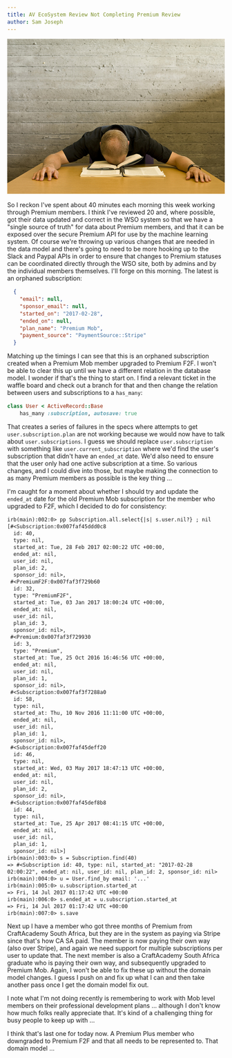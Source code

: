 ```yaml
---
title: AV EcoSystem Review Not Completing Premium Review
author: Sam Joseph
---
```


![not completing](../images/not-completing.jpg)

So I reckon I've spent about 40 minutes each morning this week working through Premium members.  I think I've reviewed 20 and, where possible, got their data updated and correct in the WSO system so that we have a "single source of truth" for data about Premium members, and that it can be exposed over the secure Premium API for use by the machine learning system.  Of course we're throwing up various changes that are needed in the data model and there's going to need to be more hooking up to the Slack and Paypal APIs in order to ensure that changes to Premium statuses can be coordinated directly through the WSO site, both by admins and by the individual members themselves.  I'll forge on this morning.  The latest is an orphaned subscription:

```json
  {
    "email": null,
    "sponsor_email": null,
    "started_on": "2017-02-28",
    "ended_on": null,
    "plan_name": "Premium Mob",
    "payment_source": "PaymentSource::Stripe"
  }
  ```
  
Matching up the timings I can see that this is an orphaned subscription created when a Premium Mob member upgraded to Premium F2F.  I won't be able to clear this up until we have a different relation in the database model.  I wonder if that's the thing to start on.  I find a relevant ticket in the waffle board and check out a branch for that and then change the relation between users and subscriptions to a `has_many`:

```rb
class User < ActiveRecord::Base
    has_many :subscription, autosave: true
```

That creates a series of failures in the specs where attempts to get `user.subscription.plan` are not working because we would now have to talk about `user.subscriptions`.  I guess we should replace `user.subscription` with something like `user.current_subscription` where we'd find the user's subscription that didn't have an `ended_at` date.  We'd also need to ensure that the user only had one active subscription at a time.  So various changes, and I could dive into those, but maybe making the connection to as many Premium members as possible is the key thing ...

I'm caught for a moment about whether I should try and update the `ended_at` date for the old Premium Mob subscription for the member who upgraded to F2F, which I decided to do for consistency:

```
irb(main):002:0> pp Subscription.all.select{|s| s.user.nil?} ; nil
[#<Subscription:0x007faf45ddd0c8
  id: 40,
  type: nil,
  started_at: Tue, 28 Feb 2017 02:00:22 UTC +00:00,
  ended_at: nil,
  user_id: nil,
  plan_id: 2,
  sponsor_id: nil>,
 #<PremiumF2F:0x007faf3f729b60
  id: 32,
  type: "PremiumF2F",
  started_at: Tue, 03 Jan 2017 18:00:24 UTC +00:00,
  ended_at: nil,
  user_id: nil,
  plan_id: 3,
  sponsor_id: nil>,
 #<Premium:0x007faf3f729930
  id: 3,
  type: "Premium",
  started_at: Tue, 25 Oct 2016 16:46:56 UTC +00:00,
  ended_at: nil,
  user_id: nil,
  plan_id: 1,
  sponsor_id: nil>,
 #<Subscription:0x007faf3f7288a0
  id: 58,
  type: nil,
  started_at: Thu, 10 Nov 2016 11:11:00 UTC +00:00,
  ended_at: nil,
  user_id: nil,
  plan_id: 1,
  sponsor_id: nil>,
 #<Subscription:0x007faf45deff20
  id: 46,
  type: nil,
  started_at: Wed, 03 May 2017 18:47:13 UTC +00:00,
  ended_at: nil,
  user_id: nil,
  plan_id: 2,
  sponsor_id: nil>,
 #<Subscription:0x007faf45def8b8
  id: 44,
  type: nil,
  started_at: Tue, 25 Apr 2017 08:41:15 UTC +00:00,
  ended_at: nil,
  user_id: nil,
  plan_id: 1,
  sponsor_id: nil>]
irb(main):003:0> s = Subscription.find(40)
=> #<Subscription id: 40, type: nil, started_at: "2017-02-28 02:00:22", ended_at: nil, user_id: nil, plan_id: 2, sponsor_id: nil>
irb(main):004:0> u = User.find_by email: '...'
irb(main):005:0> u.subscription.started_at
=> Fri, 14 Jul 2017 01:17:42 UTC +00:00
irb(main):006:0> s.ended_at = u.subscription.started_at
=> Fri, 14 Jul 2017 01:17:42 UTC +00:00
irb(main):007:0> s.save
```

Next up I have a member who got three months of Premium from CraftAcademy South Africa, but they are in the system as paying via Stripe since that's how CA SA paid.  The member is now paying their own way (also over Stripe), and again we need support for multiple subscriptions per user to update that.  The next member is also a CraftAcademy South Africa graduate who is paying their own way, and subsequently upgraded to Premium Mob.  Again, I won't be able to fix these up without the domain model changes.  I guess I push on and fix up what I can and then take another pass once I get the domain model fix out.

I note what I'm not doing recently is remembering to work with Mob level members on their professional development plans ... although I don't know how much folks really appreciate that.  It's kind of a challenging thing for busy people to keep up with ...

I think that's last one for today now.  A Premium Plus member who downgraded to Premium F2F and that all needs to be represented to.  That domain model ...
